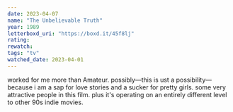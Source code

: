 ```yaml
---
date: 2023-04-07
name: "The Unbelievable Truth"
year: 1989
letterboxd_uri: "https://boxd.it/45f8lj"
rating: 
rewatch: 
tags: "tv"
watched_date: 2023-04-01
---
```


worked for me more than Amateur. possibly—this is ust a possibility—because i am a sap for love stories and a sucker for pretty girls. some very attractive people in this film. plus it's operating on an entirely different level to other 90s indie movies.

